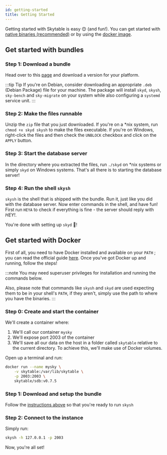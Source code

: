 ```yaml
---
id: getting-started
title: Getting Started
---
```


Getting started with Skytable is easy 😊 (and fun!). You can get started with [native binaries (recommended)](#get-started-with-bundles) or by using the [docker image](#get-started-with-docker).

## Get started with bundles

### Step 1: Download a bundle

Head over to this [page](https://github.com/skytable/skytable/releases/v0.7.5) and download a version for your platform.

:::tip Tip
If you're on Debian, consider downloading an appropriate `.deb` (Debian Package) file for your machine.
The package will install `skyd`, `skysh`, `sky-bench` and `sky-migrate` on your system while also
configuring a `systemd` service unit.
:::

### Step 2: Make the files runnable

Unzip the `zip` file that you just downloaded. If you're on a \*nix system, run `chmod +x skyd skysh` to make the files executable. If you're on Windows, right-click the files and then check the `UNBLOCK` checkbox and click on the `APPLY` button.

### Step 3: Start the database server

In the directory where you extracted the files, run `./skyd` on \*nix systems or simply `skyd` on Windows systems. That's all there is to starting the database server!

### Step 4: Run the shell `skysh`

`skysh` is the shell that is shipped with the bundle. Run it, just like you did with the database server. Now enter commands in the shell, and have fun! First run `HEYA` to check if everything is fine - the server should reply with _HEY!_.

You're done with setting up `skyd` 🎉!

## Get started with Docker

First of all, you need to have Docker installed and available on your `PATH` ; you can read the official guide [here](https://docs.docker.com/get-docker/). Once you've got Docker up and running, follow the steps!

:::note
You may need superuser privileges for installation and running the commands below.

Also, please note that commands like `skysh` and `skyd` are used expecting them to be in your shell's `PATH`,
if they aren't, simply use the path to where you have the binaries.
:::

### Step 0: Create and start the container

We'll create a container where:

1. We'll call our container `mysky`
2. We'll expose port 2003 of the container
3. We'll save all our data on the host in a folder called `skytable` relative to the current directory. To achieve this, we'll make use of Docker volumes.

Open up a terminal and run:

```sh
docker run --name mysky \
    -v skytable:/var/lib/skytable \
    -p 2003:2003 \
    skytable/sdb:v0.7.5
```

### Step 1: Download and setup the bundle

Follow the [instructions above](#get-started-with-bundles) so that you're ready to run `skysh`

### Step 2: Connect to the instance

Simply run:

```sh
skysh -h 127.0.0.1 -p 2003
```

Now, you're all set!
